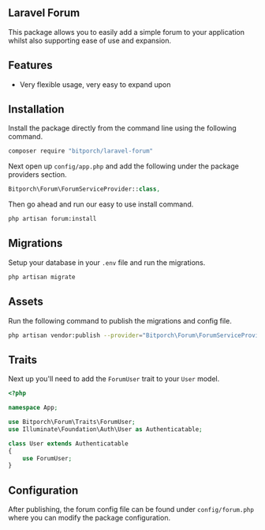 ## Laravel Forum

This package allows you to easily add a simple forum to your application whilst also supporting ease of use and expansion.

## Features

+ Very flexible usage, very easy to expand upon

## Installation

Install the package directly from the command line using the following command.

```bash
composer require "bitporch/laravel-forum"
```

Next open up `config/app.php` and add the following under the package providers section.

```php
Bitporch\Forum\ForumServiceProvider::class,
```

Then go ahead and run our easy to use install command.

```bash
php artisan forum:install
```

## Migrations
Setup your database in your `.env` file and run the migrations.

```bash
php artisan migrate
```

## Assets

Run the following command to publish the migrations and config file.

```bash
php artisan vendor:publish --provider="Bitporch\Forum\ForumServiceProvider"
```

## Traits

Next up you'll need to add the `ForumUser` trait to your `User` model.

```php
<?php

namespace App;

use Bitporch\Forum\Traits\ForumUser;
use Illuminate\Foundation\Auth\User as Authenticatable;

class User extends Authenticatable
{
    use ForumUser;
}
```

## Configuration

After publishing, the forum config file can be found under `config/forum.php` where you can modify the package configuration.
